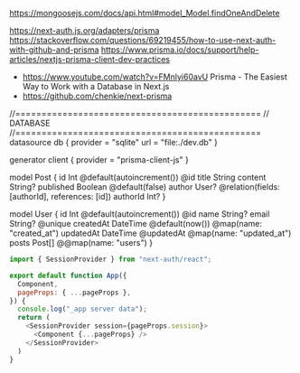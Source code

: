 https://mongoosejs.com/docs/api.html#model_Model.findOneAndDelete





https://next-auth.js.org/adapters/prisma
https://stackoverflow.com/questions/69219455/how-to-use-next-auth-with-github-and-prisma
https://www.prisma.io/docs/support/help-articles/nextjs-prisma-client-dev-practices
- https://www.youtube.com/watch?v=FMnlyi60avU Prisma - The Easiest Way to Work with a Database in Next.js
- https://github.com/chenkie/next-prisma

//===============================================
// DATABASE
//===============================================
datasource db {
  provider = "sqlite"
  url      = "file:./dev.db"
}

generator client {
  provider = "prisma-client-js"
}

model Post {
  id        Int     @default(autoincrement()) @id
  title     String
  content   String?
  published Boolean @default(false)
  author    User?   @relation(fields: [authorId], references: [id])
  authorId  Int?
}

model User {
  id            Int       @default(autoincrement()) @id
  name          String?
  email         String?   @unique
  createdAt     DateTime  @default(now()) @map(name: "created_at")
  updatedAt     DateTime  @updatedAt @map(name: "updated_at")
  posts         Post[]
  @@map(name: "users")
}

```js
import { SessionProvider } from "next-auth/react";

export default function App({
  Component,
  pageProps: { ...pageProps },
}) {
  console.log("_app server data");
  return (
    <SessionProvider session={pageProps.session}>
      <Component {...pageProps} />
    </SessionProvider>
  )
}
```